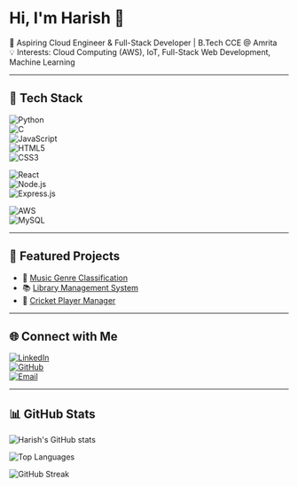 # Hi, I'm Harish 👋  

🚀 Aspiring Cloud Engineer & Full-Stack Developer | B.Tech CCE @ Amrita  
💡 Interests: Cloud Computing (AWS), IoT, Full-Stack Web Development, Machine Learning  

---

## 🔨 Tech Stack  
![Python](https://img.shields.io/badge/Python-3776AB?style=for-the-badge&logo=python&logoColor=white)  
![C](https://img.shields.io/badge/C-00599C?style=for-the-badge&logo=c&logoColor=white)  
![JavaScript](https://img.shields.io/badge/JavaScript-323330?style=for-the-badge&logo=javascript&logoColor=F7DF1E)  
![HTML5](https://img.shields.io/badge/HTML5-E34F26?style=for-the-badge&logo=html5&logoColor=white)  
![CSS3](https://img.shields.io/badge/CSS3-1572B6?style=for-the-badge&logo=css3&logoColor=white)  

![React](https://img.shields.io/badge/React-20232A?style=for-the-badge&logo=react&logoColor=61DAFB)  
![Node.js](https://img.shields.io/badge/Node.js-43853D?style=for-the-badge&logo=node.js&logoColor=white)  
![Express.js](https://img.shields.io/badge/Express.js-404D59?style=for-the-badge)  

![AWS](https://img.shields.io/badge/AWS-232F3E?style=for-the-badge&logo=amazonaws&logoColor=white)  
![MySQL](https://img.shields.io/badge/MySQL-005C84?style=for-the-badge&logo=mysql&logoColor=white)  

---

## 📌 Featured Projects  
- 🎵 [Music Genre Classification](https://github.com/harishrm-03/MusicGenreClassification)  
- 📚 [Library Management System](https://github.com/harishrm-03/LibraryManagementSystem)  
- 🏏 [Cricket Player Manager](https://github.com/harishrm-03/PlayerManagementDB)  
---


## 🌐 Connect with Me  
[![LinkedIn](https://img.shields.io/badge/LinkedIn-0077B5?style=for-the-badge&logo=linkedin&logoColor=white)](https://linkedin.com/in/)  
[![GitHub](https://img.shields.io/badge/GitHub-100000?style=for-the-badge&logo=github&logoColor=white)](https://github.com/harishrm)  
[![Email](https://img.shields.io/badge/Email-D14836?style=for-the-badge&logo=gmail&logoColor=white)](mailto:harishrm0036@gmail.com)  

---

## 📊 GitHub Stats  

![Harish's GitHub stats](https://github-readme-stats.vercel.app/api?username=harishrm&show_icons=true&theme=tokyonight)  

![Top Languages](https://github-readme-stats.vercel.app/api/top-langs/?username=harishrm&layout=compact&theme=tokyonight)  

![GitHub Streak](https://github-readme-streak-stats.herokuapp.com/?user=harishrm&theme=tokyonight)  
